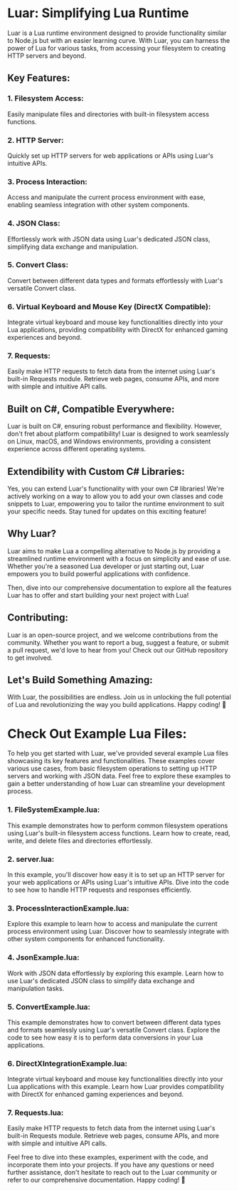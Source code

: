 # Luar: Simplifying Lua Runtime

Luar is a Lua runtime environment designed to provide functionality similar to Node.js but with an easier learning curve. With Luar, you can harness the power of Lua for various tasks, from accessing your filesystem to creating HTTP servers and beyond. 

## Key Features:

### 1. Filesystem Access:
Easily manipulate files and directories with built-in filesystem access functions.

### 2. HTTP Server:
Quickly set up HTTP servers for web applications or APIs using Luar's intuitive APIs.

### 3. Process Interaction:
Access and manipulate the current process environment with ease, enabling seamless integration with other system components.

### 4. JSON Class:
Effortlessly work with JSON data using Luar's dedicated JSON class, simplifying data exchange and manipulation.

### 5. Convert Class:
Convert between different data types and formats effortlessly with Luar's versatile Convert class.

### 6. Virtual Keyboard and Mouse Key (DirectX Compatible):
Integrate virtual keyboard and mouse key functionalities directly into your Lua applications, providing compatibility with DirectX for enhanced gaming experiences and beyond.
### 7. Requests:
Easily make HTTP requests to fetch data from the internet using Luar's built-in Requests module. Retrieve web pages, consume APIs, and more with simple and intuitive API calls.

## Built on C#, Compatible Everywhere:

Luar is built on C#, ensuring robust performance and flexibility. However, don't fret about platform compatibility! Luar is designed to work seamlessly on Linux, macOS, and Windows environments, providing a consistent experience across different operating systems.

## Extendibility with Custom C# Libraries:

Yes, you can extend Luar's functionality with your own C# libraries! We're actively working on a way to allow you to add your own classes and code snippets to Luar, empowering you to tailor the runtime environment to suit your specific needs. Stay tuned for updates on this exciting feature!

## Why Luar?

Luar aims to make Lua a compelling alternative to Node.js by providing a streamlined runtime environment with a focus on simplicity and ease of use. Whether you're a seasoned Lua developer or just starting out, Luar empowers you to build powerful applications with confidence.

Then, dive into our comprehensive documentation to explore all the features Luar has to offer and start building your next project with Lua!

## Contributing:

Luar is an open-source project, and we welcome contributions from the community. Whether you want to report a bug, suggest a feature, or submit a pull request, we'd love to hear from you! Check out our GitHub repository to get involved.


## Let's Build Something Amazing:

With Luar, the possibilities are endless. Join us in unlocking the full potential of Lua and revolutionizing the way you build applications. Happy coding! 🚀

# Check Out Example Lua Files:

To help you get started with Luar, we've provided several example Lua files showcasing its key features and functionalities. These examples cover various use cases, from basic filesystem operations to setting up HTTP servers and working with JSON data. Feel free to explore these examples to gain a better understanding of how Luar can streamline your development process.

### 1. FileSystemExample.lua:
This example demonstrates how to perform common filesystem operations using Luar's built-in filesystem access functions. Learn how to create, read, write, and delete files and directories effortlessly.

### 2. server.lua:
In this example, you'll discover how easy it is to set up an HTTP server for your web applications or APIs using Luar's intuitive APIs. Dive into the code to see how to handle HTTP requests and responses efficiently.

### 3. ProcessInteractionExample.lua:
Explore this example to learn how to access and manipulate the current process environment using Luar. Discover how to seamlessly integrate with other system components for enhanced functionality.

### 4. JsonExample.lua:
Work with JSON data effortlessly by exploring this example. Learn how to use Luar's dedicated JSON class to simplify data exchange and manipulation tasks.

### 5. ConvertExample.lua:
This example demonstrates how to convert between different data types and formats seamlessly using Luar's versatile Convert class. Explore the code to see how easy it is to perform data conversions in your Lua applications.

### 6. DirectXIntegrationExample.lua:
Integrate virtual keyboard and mouse key functionalities directly into your Lua applications with this example. Learn how Luar provides compatibility with DirectX for enhanced gaming experiences and beyond.

### 7. Requests.lua:
Easily make HTTP requests to fetch data from the internet using Luar's built-in Requests module. Retrieve web pages, consume APIs, and more with simple and intuitive API calls.

Feel free to dive into these examples, experiment with the code, and incorporate them into your projects. If you have any questions or need further assistance, don't hesitate to reach out to the Luar community or refer to our comprehensive documentation. Happy coding! 🚀
